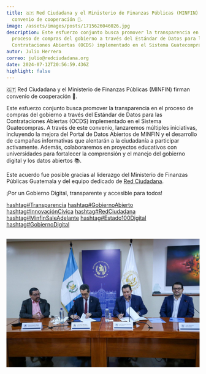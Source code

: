 ```yaml
---
title: 🇬🇹 Red Ciudadana y el Ministerio de Finanzas Públicas (MINFIN) firman
  convenio de cooperación 🌟.
image: /assets/images/posts/1715626046026.jpg
description: Este esfuerzo conjunto busca promover la transparencia en el
  proceso de compras del gobierno a través del Estándar de Datos para las
  Contrataciones Abiertas (OCDS) implementado en el Sistema Guatecompras.
autor: Julio Herrera
correo: julio@redciudadana.org
date: 2024-07-12T20:56:59.436Z
highlight: false
---
```

  <!--StartFragment-->


  🇬🇹 Red Ciudadana y el Ministerio de Finanzas Públicas (MINFIN) firman convenio de cooperación 🌟.
  

  Este esfuerzo conjunto busca promover la transparencia en el proceso de compras del gobierno a través del Estándar de Datos para las Contrataciones Abiertas (OCDS) implementado en el Sistema Guatecompras. A través de este convenio, lanzaremos múltiples iniciativas, incluyendo la mejora del Portal de Datos Abiertos de MINFIN y el desarrollo de campañas informativas que alentarán a la ciudadanía a participar activamente. Además, colaboraremos en proyectos educativos con universidades para fortalecer la comprensión y el manejo del gobierno digital y los datos abiertos 📚.

  Este acuerdo fue posible gracias al liderazgo del Ministerio de Finanzas Públicas Guatemala y del equipo dedicado de [Red Ciudadana](https://www.linkedin.com/company/red-ciudadana/).

  ¡Por un Gobierno Digital, transparente y accesible para todos!

  [hashtag#Transparencia](https://www.linkedin.com/feed/hashtag/?keywords=transparencia&highlightedUpdateUrns=urn%3Ali%3Aactivity%3A7195857195488411649) [hashtag#GobiernoAbierto](https://www.linkedin.com/feed/hashtag/?keywords=gobiernoabierto&highlightedUpdateUrns=urn%3Ali%3Aactivity%3A7195857195488411649) [hashtag#InnovaciónCívica](https://www.linkedin.com/feed/hashtag/?keywords=innovaci%C3%B3nc%C3%ADvica&highlightedUpdateUrns=urn%3Ali%3Aactivity%3A7195857195488411649) [hashtag#RedCiudadana](https://www.linkedin.com/feed/hashtag/?keywords=redciudadana&highlightedUpdateUrns=urn%3Ali%3Aactivity%3A7195857195488411649) [hashtag#MinfinSaleAdelante](https://www.linkedin.com/feed/hashtag/?keywords=minfinsaleadelante&highlightedUpdateUrns=urn%3Ali%3Aactivity%3A7195857195488411649) [hashtag#Estado100Digital](https://www.linkedin.com/feed/hashtag/?keywords=estado100digital&highlightedUpdateUrns=urn%3Ali%3Aactivity%3A7195857195488411649) [hashtag#GobiernoDigital](https://www.linkedin.com/feed/hashtag/?keywords=gobiernodigital&highlightedUpdateUrns=urn%3Ali%3Aactivity%3A7195857195488411649)

  <!--EndFragment-->
  ![](/assets/images/posts/1715626046135.jpg)
---
